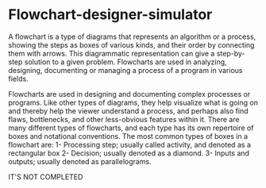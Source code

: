 # Flowchart-designer-simulator


A flowchart is a type of diagrams that represents an algorithm or a process, showing the steps
as boxes of various kinds, and their order by connecting them with arrows. This
diagrammatic representation can give a step-by-step solution to a given problem. Flowcharts are
used in analyzing, designing, documenting or managing a process of a program in various fields.

Flowcharts are used in designing and documenting complex processes or programs. Like other
types of diagrams, they help visualize what is going on and thereby help the viewer understand a
process, and perhaps also find flaws, bottlenecks, and other less-obvious features within it. There
are many different types of flowcharts, and each type has its own repertoire of boxes and notational
conventions. The most common types of boxes in a flowchart are:
1- Processing step; usually called activity, and denoted as a rectangular box
2- Decision; usually denoted as a diamond.
3- Inputs and outputs; usually denoted as parallelograms.




IT'S NOT COMPLETED
